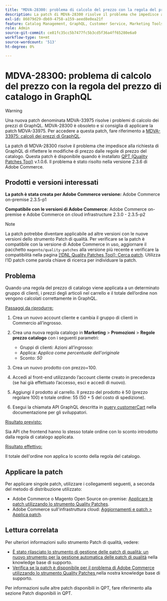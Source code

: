 ```yaml
---
title: "MDVA-28300: problema di calcolo del prezzo con la regola del prezzo di catalogo in GraphQL"
description: La patch di MDVA-28300 risolve il problema che impedisce alla richiesta di GraphQL di riflettere le modifiche di prezzo dalle regole di prezzo del catalogo. Questa patch è disponibile quando è installato QPT (Quality Patches Tool) v.1.0.6. Il problema è stato risolto nella versione 2.3.6 di Adobe Commerce.
exl-id: 86079d29-db69-4758-a159-aeed8e0ea21f
feature: Catalog Management, GraphQL, Customer Service, Marketing Tools, Orders, Price Rules
role: Admin
source-git-commit: ce81fc35cc5b7477fc5b3cd5f36a4ff65280e6a0
workflow-type: tm+mt
source-wordcount: '513'
ht-degree: 0%

---
```


# MDVA-28300: problema di calcolo del prezzo con la regola del prezzo di catalogo in GraphQL

>[!WARNING]
>
>Una nuova patch denominata MDVA-33975 risolve i problemi di calcolo dei prezzi di GraphQL. MDVA-28300 è obsoleto e si consiglia di applicare la patch MDVA-33975. Per accedere a questa patch, fare riferimento a [MDVA-33975: calcoli dei prezzi di GraphQL](https://experienceleague.adobe.com/docs/commerce-knowledge-base/kb/support-tools/patches/mdva-33975-magento-patch-graphql-price-calculations.html).

La patch di MDVA-28300 risolve il problema che impedisce alla richiesta di GraphQL di riflettere le modifiche di prezzo dalle regole di prezzo del catalogo. Questa patch è disponibile quando è installato [QPT (Quality Patches Tool)](/help/announcements/adobe-commerce-announcements/magento-quality-patches-released-new-tool-to-self-serve-quality-patches.md) v.1.0.6. Il problema è stato risolto nella versione 2.3.6 di Adobe Commerce.

## Prodotti e versioni interessati

**La patch è stata creata per Adobe Commerce versione:** Adobe Commerce on-premise 2.3.5-p1

**Compatibile con le versioni di Adobe Commerce:** Adobe Commerce on-premise e Adobe Commerce on cloud infrastructure 2.3.0 - 2.3.5-p2

>[!NOTE]
>
>La patch potrebbe diventare applicabile ad altre versioni con le nuove versioni dello strumento Patch di qualità. Per verificare se la patch è compatibile con la versione di Adobe Commerce in uso, aggiornare il pacchetto `magento/quality-patches` alla versione più recente e verificare la compatibilità nella pagina [[!DNL Quality Patches Tool]: Cerca patch](https://devdocs.magento.com/quality-patches/tool.html#patch-grid). Utilizza l’ID patch come parola chiave di ricerca per individuare la patch.

## Problema

Quando una regola del prezzo di catalogo viene applicata a un determinato gruppo di clienti, i prezzi degli articoli nel carrello e il totale dell’ordine non vengono calcolati correttamente in GraphQL.

<u>Passaggi da riprodurre:</u>

1. Crea un nuovo account cliente e cambia il gruppo di clienti in Commercio all’ingrosso.
1. Crea una nuova regola catalogo in **Marketing** > **Promozioni** > **Regole prezzo catalogo** con i seguenti parametri:
   * Gruppi di clienti: Azioni all’ingrosso:
   * Applica: *Applica come percentuale dell&#39;originale*
   * Sconto: *50*


1. Crea un nuovo prodotto con prezzo=100.
1. Accedi al front-end utilizzando l’account cliente creato in precedenza (se hai già effettuato l’accesso, esci e accedi di nuovo).
1. Aggiungi il prodotto al carrello. Il prezzo del prodotto è 50 (prezzo regolare 100) e totale ordine: 55 (50 + 5 del costo di spedizione).
1. Esegui la chiamata API GraphQL descritta in [query customerCart](https://devdocs.magento.com/guides/v2.3/graphql/queries/customer-cart.html) nella documentazione per gli sviluppatori.

<u>Risultato previsto:</u>

Sia API che frontend hanno lo stesso totale ordine con lo sconto introdotto dalla regola di catalogo applicata.

<u>Risultato effettivo:</u>

Il totale dell&#39;ordine non applica lo sconto della regola del catalogo.

## Applicare la patch

Per applicare singole patch, utilizzare i collegamenti seguenti, a seconda del metodo di distribuzione utilizzato:

* Adobe Commerce o Magento Open Source on-premise: [Applicare le patch utilizzando lo strumento Quality Patches](https://devdocs.magento.com/guides/v2.4/comp-mgr/patching/mqp.html).
* Adobe Commerce sull&#39;infrastruttura cloud: [Aggiornamenti e patch > Applica patch](https://devdocs.magento.com/cloud/project/project-patch.html).

## Lettura correlata

Per ulteriori informazioni sullo strumento Patch di qualità, vedere:

* [È stato rilasciato lo strumento di gestione delle patch di qualità: un nuovo strumento per la gestione automatica delle patch di qualità](/help/announcements/adobe-commerce-announcements/magento-quality-patches-released-new-tool-to-self-serve-quality-patches.md) nella knowledge base di supporto.
* [Verifica se la patch è disponibile per il problema di Adobe Commerce utilizzando lo strumento Quality Patches ](/help/support-tools/patches-available-in-qpt-tool/check-patch-for-magento-issue-with-magento-quality-patches.md) nella nostra knowledge base di supporto.

Per informazioni sulle altre patch disponibili in QPT, fare riferimento alla sezione Patch disponibili in QPT.

